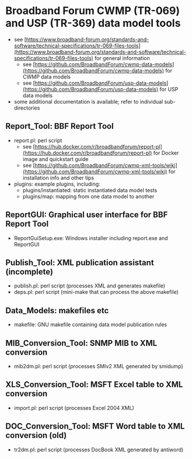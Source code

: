 # Broadband Forum CWMP (TR-069) and USP (TR-369) data model tools

* see [https://www.broadband-forum.org/standards-and-software/technical-specifications/tr-069-files-tools](https://www.broadband-forum.org/standards-and-software/technical-specifications/tr-069-files-tools) for general information
  * see [https://github.com/BroadbandForum/cwmp-data-models](https://github.com/BroadbandForum/cwmp-data-models) for CWMP data models
  * see [https://github.com/BroadbandForum/usp-data-models](https://github.com/BroadbandForum/usp-data-models) for USP data models
* some additional documentation is available; refer to individual
  sub-directories

## Report\_Tool: BBF Report Tool
* report.pl: perl script
  - see [https://hub.docker.com/r/broadbandforum/report-pl](https://hub.docker.com/r/broadbandforum/report-pl) for Docker image and quickstart guide
  - see [https://github.com/BroadbandForum/cwmp-xml-tools/wiki](https://github.com/BroadbandForum/cwmp-xml-tools/wiki) for installation info and other tips
* plugins: example plugins, including:
  - plugins/instantiated: static instantiated data model tests
  - plugins/map: mapping from one data model to another

## ReportGUI: Graphical user interface for BBF Report Tool
* ReportGuiSetup.exe: Windows installer including report.exe and ReportGUI

## Publish\_Tool: XML publication assistant (incomplete)
* publish.pl: perl script (processes XML and generates makefile)
* deps.pl: perl script (mini-make that can process the above makefile)

## Data\_Models: makefiles etc
* makefile: GNU makefile containing data model publication rules

## MIB\_Conversion\_Tool: SNMP MIB to XML conversion
* mib2dm.pl: perl script (processes SMIv2 XML generated by smidump)

## XLS\_Conversion\_Tool: MSFT Excel table to XML conversion
* import.pl: perl script (processes Excel 2004 XML)

## DOC\_Conversion\_Tool: MSFT Word table to XML conversion (old)
* tr2dm.pl: perl script (processes DocBook XML generated by antiword)
